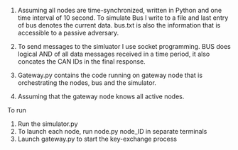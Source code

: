 1. Assuming all nodes are time-synchronized, written in Python and one time interval of 10 second. To simulate Bus I write to a file and last entry of bus denotes the current data. bus.txt is also the information that is accessible to a passive adversary.

2. To send messages to the simluator I use socket programming. BUS does logical AND of all data messages received in a time period, it also concates the CAN IDs in the final response.

3. Gateway.py contains the code running on gateway node that is orchestrating the nodes, bus and the simulator.

4. Assuming that the gateway node knows all active nodes.


To run

1. Run the simulator.py
2. To launch each node, run node.py node_ID in separate terminals
3. Launch gateway.py to  start the key-exchange process